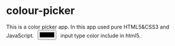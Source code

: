 # colour-picker
This is a color picker app. In this app used pure HTML5&amp;CSS3 and JavaScript.
<code>
  <input type="color">
</code>
input type color include in html5.
